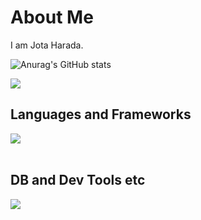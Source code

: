 # About Me

I am Jota Harada.

![Anurag's GitHub stats](https://github-readme-stats.vercel.app/api?username=joteejotee&show_icons=true&theme=dracula)

![](https://github-readme-stats.vercel.app/api/top-langs?username=joteejotee&show_icons=true&locale=en&layout=compact)

## Languages and Frameworks

<img src="https://skillicons.dev/icons?i=js,typescript,php,java,react,nextjs,nodejs,laravel,spring" /> <br /><br />

## DB and Dev Tools etc

<img src="https://skillicons.dev/icons?i=mysql,postgresql,docker,git,github,vscode,idea,linux,aws,vercel,figma,nginx,obsidian" /> <br /><br />

